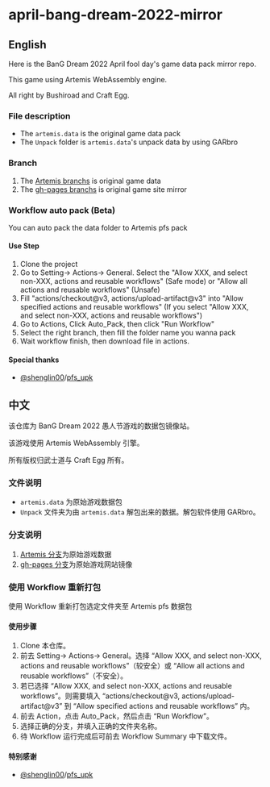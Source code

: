 # april-bang-dream-2022-mirror
## English
Here is the BanG Dream 2022 April fool day's game data pack mirror repo.

This game using Artemis WebAssembly engine.

All right by Bushiroad and Craft Egg.

### File description

- The `artemis.data` is the original game data pack
- The `Unpack` folder is `artemis.data`'s unpack data by using GARbro

### Branch
1. The [Artemis branchs](https://github.com/SummonHIM/april-bang-dream-2022-mirror/tree/Artemis) is original game data
2. The [gh-pages branchs](https://github.com/SummonHIM/april-bang-dream-2022-mirror/tree/gh-pages) is original game site mirror

### Workflow auto pack (Beta)
You can auto pack the data folder to Artemis pfs pack

#### Use Step
1. Clone the project
2. Go to Setting→ Actions→ General. Select the "Allow XXX, and select non-XXX, actions and reusable workflows" (Safe mode) or "Allow all actions and reusable workflows" (Unsafe)
3. Fill "actions/checkout@v3, actions/upload-artifact@v3" into "Allow specified actions and reusable workflows" (If you select "Allow XXX, and select non-XXX, actions and reusable workflows")
4. Go to Actions, Click Auto_Pack, then click "Run Workflow"
5. Select the right branch, then fill the folder name you wanna pack
6. Wait workflow finish, then download file in actions.

#### Special thanks
- [@shenglin00](https://github.com/shenglin00)/[pfs_upk](https://github.com/shenglin00/pfs_upk)

## 中文
该仓库为 BanG Dream 2022 愚人节游戏的数据包镜像站。

该游戏使用 Artemis WebAssembly 引擎。

所有版权归武士道与 Craft Egg 所有。

### 文件说明

- `artemis.data` 为原始游戏数据包
- `Unpack` 文件夹为由 `artemis.data` 解包出来的数据。解包软件使用 GARbro。

### 分支说明
1. [Artemis 分支](https://github.com/SummonHIM/april-bang-dream-2022-mirror/tree/Artemis)为原始游戏数据
2. [gh-pages 分支](https://github.com/SummonHIM/april-bang-dream-2022-mirror/tree/gh-pages)为原始游戏网站镜像

### 使用 Workflow 重新打包
使用 Workflow 重新打包选定文件夹至 Artemis pfs 数据包

#### 使用步骤
1. Clone 本仓库。
2. 前去 Setting→ Actions→ General。选择 “Allow XXX, and select non-XXX, actions and reusable workflows”（较安全）或 “Allow all actions and reusable workflows”（不安全）。
3. 若已选择 “Allow XXX, and select non-XXX, actions and reusable workflows”。则需要填入 “actions/checkout@v3, actions/upload-artifact@v3” 到 “Allow specified actions and reusable workflows” 内。
4. 前去 Action，点击 Auto_Pack，然后点击 “Run Workflow”。
5. 选择正确的分支，并填入正确的文件夹名称。
6. 待 Workflow 运行完成后可前去 Workflow Summary 中下载文件。

#### 特别感谢
- [@shenglin00](https://github.com/shenglin00)/[pfs_upk](https://github.com/shenglin00/pfs_upk)